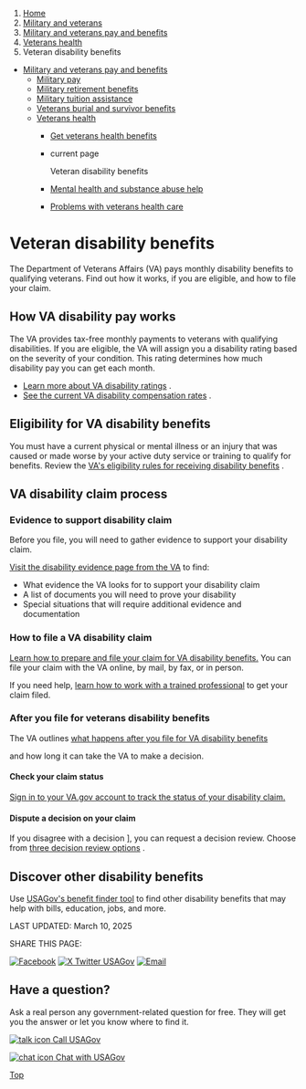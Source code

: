 1. [Home](/)
2. [Military and veterans](/military-and-veterans)
3. [Military and veterans pay and benefits](/military-pay-benefits)
4. [Veterans health](/veterans-health)
5. Veteran disability benefits

* [Military and veterans pay and benefits](/military-pay-benefits)
  + [Military pay](/military-pay)
  + [Military retirement benefits](/military-pensions)
  + [Military tuition assistance](/military-tuition-assistance)
  + [Veterans burial and survivor benefits](/burial-survivor-benefits)
  + [Veterans health](/veterans-health)
    - [Get veterans health benefits](/get-veterans-health-benefits)
    - current page

      Veteran disability benefits
    - [Mental health and substance abuse help](/veterans-mental-health)
    - [Problems with veterans health care](/vha-problems)

Veteran disability benefits
===========================

The Department of Veterans Affairs (VA) pays monthly disability benefits to qualifying veterans. Find out how it works, if you are eligible, and how to file your claim.

**How VA disability pay works**
-------------------------------

The VA provides tax-free monthly payments to veterans with qualifying disabilities. If you are eligible, the VA will assign you a disability rating based on the severity of your condition. This rating determines how much disability pay you can get each month.

* [Learn more about VA disability ratings](https://www.va.gov/disability/about-disability-ratings/)
  .
* [See the current VA disability compensation rates](https://www.va.gov/disability/compensation-rates/veteran-rates/)
  .

**Eligibility for VA disability benefits**
------------------------------------------

You must have a current physical or mental illness or an injury that was caused or made worse by your active duty service or training to qualify for benefits. Review the
[VA's eligibility rules for receiving disability benefits](https://www.va.gov/disability/eligibility/)
.

**VA disability claim process**
-------------------------------

### **Evidence to support disability claim**

Before you file, you will need to gather evidence to support your disability claim.

[Visit the disability evidence page from the VA](https://www.va.gov/disability/how-to-file-claim/evidence-needed/)
to find:

* What evidence the VA looks for to support your disability claim
* A list of documents you will need to prove your disability
* Special situations that will require additional evidence and documentation

### **How to file a VA disability claim**

[Learn how to prepare and file your claim for VA disability benefits.](https://www.va.gov/disability/how-to-file-claim/)
You can file your claim with the VA online, by mail, by fax, or in person.

If you need help,
[learn how to work with a trained professional](https://www.va.gov/disability/get-help-filing-claim/)
to get your claim filed.

### **After you file for veterans disability benefits**

The VA outlines
[what happens after you file for VA disability benefits](https://www.va.gov/disability/after-you-file-claim/)

and how long it can take the VA to make a decision.

#### **Check your claim status**

[Sign in to your VA.gov account to track the status of your disability claim.](https://www.va.gov/?next=%2Ftrack-claims)

#### **Dispute a decision on your claim**

If you disagree with a decision ], you can request a decision review. Choose from
[three decision review options](https://www.va.gov/resources/choosing-a-decision-review-option/)
.

**Discover other disability benefits**
--------------------------------------

Use
[USAGov's benefit finder tool](/benefit-finder/disability)
to find other disability benefits that may help with bills, education, jobs, and more.

LAST UPDATED:
March 10, 2025

SHARE THIS PAGE:

[![Facebook](/themes/custom/usagov/images/social-media-icons/Facebook_Icon.svg)](https://www.facebook.com/sharer/sharer.php?u=https://www.usa.gov/va-disability&v=3)
[![X Twitter USAGov](/themes/custom/usagov/images/social-media-icons/X_Twitter_Icon.svg?version=2)](https://twitter.com/intent/tweet?source=webclient&text=https://www.usa.gov/va-disability)
[![Email](/themes/custom/usagov/images/social-media-icons/Email_Icon.svg?version=2)](mailto:?subject=https://www.usa.gov/va-disability)

Have a question?
----------------

Ask a real person any government-related question for free. They will get you the answer or let you know where to find it.

[![talk icon](/themes/custom/usagov/images/ICONS_talk.png)
Call USAGov](/phone)

[![chat icon](/themes/custom/usagov/images/ICONS_chat.png)
Chat with USAGov](/chat)

[Top](#main-content)